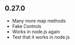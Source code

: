 ## 0.27.0

* Many more map methods
* Fake Controls
* Works in node.js again
* Test that it works in node.js
